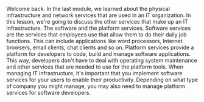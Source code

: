Welcome back. In the last module, we learned about
the physical infrastructure and network services that are used
in an IT organization. In this lesson, we're going to discuss the other services
that make up an IT infrastructure. The software and the platform services. Software services are the services that
employees use that allow them to do their daily job functions. This can include applications
like word processors, Internet browsers, email clients,
chat clients and so on. Platform services provide a platform for
developers to code, build and manage software applications. This way, developers don't have to deal
with operating system maintenance and other services that are needed to use for
the platform tools. When managing IT infrastructure,
it's important that you implement software services for
your users to enable their productivity. Depending on what type of
company you might manage, you may also need to manage platform
services for software developers.